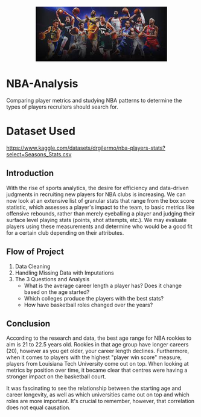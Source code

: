 <p align="center">
  <img src="https://github.com/sreesh2411/NBA-Analysis/blob/main/images/download.jpg">
</p>

# NBA-Analysis
Comparing player metrics and studying NBA patterns to determine the types of players recruiters should search for.

# Dataset Used
https://www.kaggle.com/datasets/drgilermo/nba-players-stats?select=Seasons_Stats.csv

## Introduction
With the rise of sports analytics, the desire for efficiency and data-driven judgments in recruiting new players for NBA clubs is increasing. We can now look at an extensive list of granular stats that range from the box score statistic, which assesses a player's impact to the team, to basic metrics like offensive rebounds, rather than merely eyeballing a player and judging their surface level playing stats (points, shot attempts, etc.). We may evaluate players using these measurements and determine who would be a good fit for a certain club depending on their attributes.

## Flow of Project

1. Data Cleaning
2. Handling Missing Data with Imputations
3. The 3 Questions and Analysis
    - What is the average career length a player has? Does it change based on the age started?
    - Which colleges produce the players with the best stats?
    - How have basketball roles changed over the years?

## Conclusion
According to the research and data, the best age range for NBA rookies to aim is 21 to 22.5 years old. Rookies in that age group have longer careers (20), however as you get older, your career length declines. Furthermore, when it comes to players with the highest "player win score" measure, players from Louisiana Tech University come out on top. When looking at metrics by position over time, it became clear that centres were having a stronger impact on the basketball court.

It was fascinating to see the relationship between the starting age and career longevity, as well as which universities came out on top and which roles are more important. It's crucial to remember, however, that correlation does not equal causation. 
